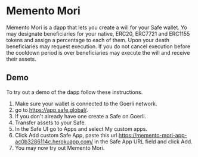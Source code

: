 # Memento Mori



Memento Mori is a dapp that lets you create a will for your Safe wallet. Yo may designate beneficiaries for your native, ERC20, ERC7721 and ERC1155 tokens and assign a percentage to each of them. Upon your death beneficiaries may request execution. If you do not cancel execution before the cooldown period is over beneficiaries may execute the will and receive their assets.



## Demo

To try out a demo of the dapp follow these instructions.
1. Make sure your wallet is connected to the Goerli network.
2. go to <https://app.safe.global/>.
3. If you don't already have one create a Safe on Goerli.
4. Transfer assets to your Safe.
5. In the Safe UI go to Apps and select My custom apps.
6. Click Add custom Safe App, paste this url https://memento-mori-app-ac0b3286114c.herokuapp.com/ in the Safe App URL field and click Add.
7. You may now try out Memento Mori. 

